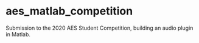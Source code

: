 # aes_matlab_competition
Submission to the 2020 AES Student Competition, building an audio plugin in Matlab.
